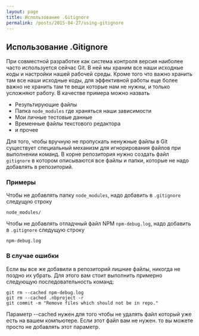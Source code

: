 ```yaml
---
layout: page
title: Использование .Gitignore
permalink: /posts/2015-04-27/using-gitignore
---
```


## Использование .Gitignore
При совместной разработке как система контроля версия наиболее часто используется сейчас Git.
В ней мы храним все наши исходные коды и настройки нашей рабочей среды.
Кроме того что важно хранить там все наши исходные коды, для эффективной работы еще более важно не 
хранить там те вещи которые нам не нужны, и только усложняют работу. В качестве примера можно назвать 

- Результирующие файлы
- Папка `node_modules` где храняться наши зависимости
- Мои личные тестовые данные
- Временные файлы текстового редактора
- и прочее

Для того, чтобы вручную не пропускать ненужные файлы в Git существует специальный механизм для 
игнорирования файлов при выполнении команд. В корне репозитория нужно создать файл `gitignore` в 
котором описываются все файлы и папки, которые не надо добавлять в репозиторий.

### Примеры
Чтобы не добавлять папку `node_modules`, надо добавить в `.gitignore` следущую строку

```
node_modules/
```

Чтобы не добавлять отладчный файл NPM `npm-debug.log`, надо добавить в `.gitignore` следущую строку

```
npm-debug.log
```

### В случае ошибки
Если вы все же добавили в репозиторий лишние файлы, никогда не поздно их убрать. Для этого 
вам стоит выполнить примерно следующую последовательность команд:

```
git rm --cached npm-debug.log
git rm --cached .nbproject -r
git commit -m "Remove files which should not be in repo."
```

Параметр --cached нужен для того чтобы не удалять файл который уже есть на вашем компьютере. Если 
этот файл вам не нужен. то вы можете просто не добавлять этот параметр.